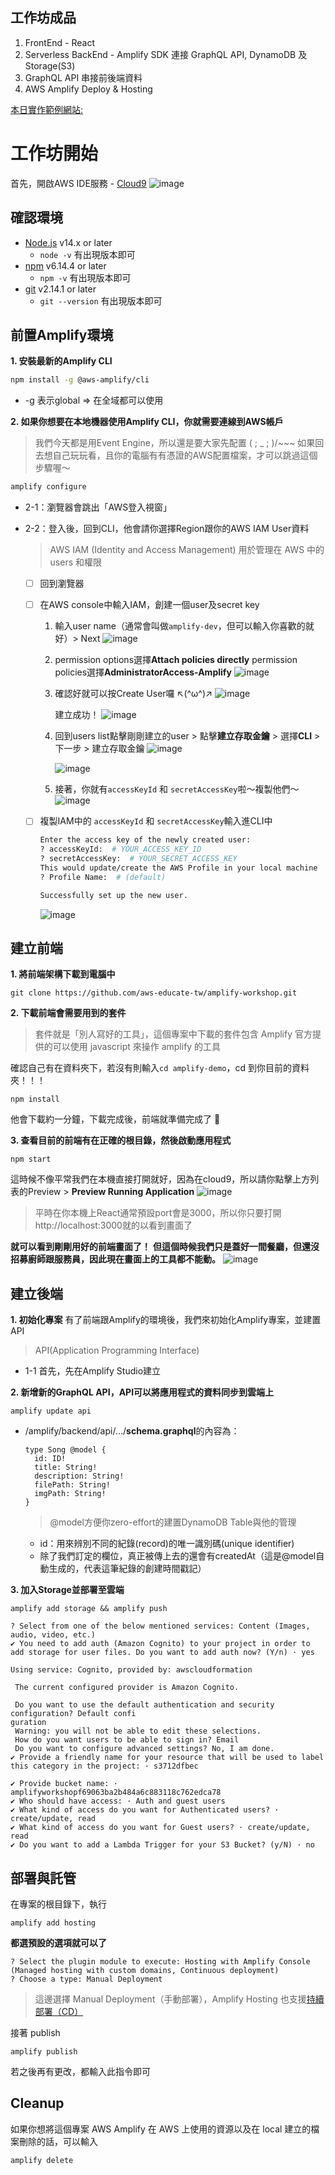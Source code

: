 
## 工作坊成品
1. FrontEnd - React
2. Serverless BackEnd - Amplify SDK 連接 GraphQL API, DynamoDB 及 Storage(S3)
3. GraphQL API 串接前後端資料
4. AWS Amplify Deploy & Hosting

[本日實作範例網站: ](https://staging.d32o98xu01u6og.amplifyapp.com/)


# 工作坊開始
首先，開啟AWS IDE服務 - [Cloud9](https://aws.amazon.com/tw/cloud9/)
![image](https://github.com/aws-educate-tw/amplify-workshop/assets/73383643/75425984-ed21-4c05-b37e-5093e249d5b0)


## 確認環境
- [Node.js](https://nodejs.org/) v14.x or later
    - `node -v` 有出現版本即可
- [npm](https://www.npmjs.com/) v6.14.4 or later
  - `npm -v` 有出現版本即可
- [git](https://git-scm.com/) v2.14.1 or later
  - `git --version` 有出現版本即可


## 前置Amplify環境
**1. 安裝最新的Amplify CLI**
```bash
npm install -g @aws-amplify/cli
```
<!-- - 若失敗，可以加上Sudo 等於Windows中的系統管理員身份 -->
- -g 表示global => 在全域都可以使用

**2. 如果你想要在本地機器使用Amplify CLI，你就需要連線到AWS帳戶**
> 我們今天都是用Event Engine，所以還是要大家先配置 ( ; _ ; )/~~~
> 如果回去想自己玩玩看，且你的電腦有有憑證的AWS配置檔案，才可以跳過這個步驟喔～
```bash
amplify configure
```
- 2-1：瀏覽器會跳出「AWS登入視窗」
- 2-2：登入後，回到CLI，他會請你選擇Region跟你的AWS IAM User資料
    > AWS IAM (Identity and Access Management) 用於管理在 AWS 中的 users 和權限

    - [ ] 回到瀏覽器
    - [ ] 在AWS console中輸入IAM，創建一個user及secret key
    
        1. 輸入user name（通常會叫做`amplify-dev`，但可以輸入你喜歡的就好）> Next
           ![image](https://github.com/aws-educate-tw/amplify-workshop/assets/73383643/08a2e6f9-a0a2-4066-a573-9a781e7ed978)


        2. permission options選擇**Attach policies directly**
            permission policies選擇**AdministratorAccess-Amplify**
            ![image](https://github.com/aws-educate-tw/amplify-workshop/assets/73383643/5b4c00d9-da03-4e17-be52-f4f7cd8b96e5)

        3. 確認好就可以按Create User囉 ↖(^ω^)↗
            ![image](https://github.com/aws-educate-tw/amplify-workshop/assets/73383643/57019f2a-57d5-4d0d-8f75-ac042da7ffdd)

            建立成功！
            ![image](https://github.com/aws-educate-tw/amplify-workshop/assets/73383643/d090431a-1e8f-44c4-aa46-a3434c8f993d)


        4. 回到users list點擊剛剛建立的user >  點擊**建立存取金鑰** > 選擇**CLI** > 下一步 > 建立存取金鑰
           ![image](https://github.com/aws-educate-tw/amplify-workshop/assets/73383643/96294613-5598-4ba6-b98c-fb1d2738ec6a)

            
           ![image](https://github.com/aws-educate-tw/amplify-workshop/assets/73383643/2481df5f-9a79-49bf-9e69-3922771fb5bb)


        6. 接著，你就有`accessKeyId` 和 `secretAccessKey`啦～複製他們～
        ![image](https://github.com/aws-educate-tw/amplify-workshop/assets/73383643/f9095b7b-8d72-4ba0-ae17-da76343873db)



    - [ ] 複製IAM中的 `accessKeyId` 和 `secretAccessKey`輸入進CLI中
        ```bash
        Enter the access key of the newly created user:
        ? accessKeyId:  # YOUR_ACCESS_KEY_ID
        ? secretAccessKey:  # YOUR_SECRET_ACCESS_KEY
        This would update/create the AWS Profile in your local machine
        ? Profile Name:  # (default)

        Successfully set up the new user.
        ```
        ![image](https://github.com/aws-educate-tw/amplify-workshop/assets/73383643/671cadc4-46a7-4cea-bcff-1063447c39a7)



## 建立前端

**1. 將前端架構下載到電腦中**
```shell=
git clone https://github.com/aws-educate-tw/amplify-workshop.git
```
**2. 下載前端會需要用到的套件**
> 套件就是「別人寫好的工具」，這個專案中下載的套件包含 Amplify 官方提供的可以使用 javascript 來操作 amplify 的工具

確認自己有在資料夾下，若沒有則輸入`cd amplify-demo`，cd 到你目前的資料夾！！！
```shell=
npm install
```

他會下載約一分鐘，下載完成後，前端就準備完成了 🎉


**3. 查看目前的前端有在正確的根目錄，然後啟動應用程式**
```shell=
npm start
```
這時候不像平常我們在本機直接打開就好，因為在cloud9，所以請你點擊上方列表的Preview > **Preview Running Application**
![image](https://github.com/aws-educate-tw/amplify-workshop/assets/73383643/df0fc759-c536-4d6a-a5aa-871c8ee04fd3)



> 平時在你本機上React通常預設port會是3000，所以你只要打開 http://localhost:3000就的以看到畫面了

**就可以看到剛剛用好的前端畫面了！**
**但這個時候我們只是蓋好一間餐廳，但還沒招募廚師跟服務員，因此現在畫面上的工具都不能動。**
![image](https://github.com/aws-educate-tw/amplify-workshop/assets/73383643/4dfc64b8-0bf0-4f70-8e41-fbe5254b4147)



## 建立後端

**1. 初始化專案**
有了前端跟Amplify的環境後，我們來初始化Amplify專案，並建置API
> API(Application Programming Interface)

- 1-1 首先，先在Amplify Studio建立
 
**2. 新增新的GraphQL API，API可以將應用程式的資料同步到雲端上**
   ```
   amplify update api
   ```
    
- /amplify/backend/api/.../**schema.graphql**的內容為：

    ```
    type Song @model {
      id: ID!
      title: String!
      description: String!
      filePath: String!
      imgPath: String!
    }
    ```
    > @model方便你zero-effort的建置DynamoDB Table與他的管理
    - id：用來辨別不同的紀錄(record)的唯一識別碼(unique identifier)
    - 除了我們訂定的欄位，真正被傳上去的還會有createdAt（這是@model自動生成的，代表這筆紀錄的創建時間戳記）


**3. 加入Storage並部署至雲端**
```
amplify add storage && amplify push
```
```
? Select from one of the below mentioned services: Content (Images, audio, video, etc.)
✔ You need to add auth (Amazon Cognito) to your project in order to add storage for user files. Do you want to add auth now? (Y/n) · yes

Using service: Cognito, provided by: awscloudformation
 
 The current configured provider is Amazon Cognito. 
 
 Do you want to use the default authentication and security configuration? Default confi
guration
 Warning: you will not be able to edit these selections. 
 How do you want users to be able to sign in? Email
 Do you want to configure advanced settings? No, I am done.
✔ Provide a friendly name for your resource that will be used to label this category in the project: · s3712dfbec

✔ Provide bucket name: · amplifyworkshopf69063ba2b484a6c883118c762edca78
✔ Who should have access: · Auth and guest users
✔ What kind of access do you want for Authenticated users? · create/update, read
✔ What kind of access do you want for Guest users? · create/update, read
✔ Do you want to add a Lambda Trigger for your S3 Bucket? (y/N) · no
```
   
## 部署與託管
在專案的根目錄下，執行
```
amplify add hosting
```
**都選預設的選項就可以了**
```
? Select the plugin module to execute: Hosting with Amplify Console (Managed hosting with custom domains, Continuous deployment)
? Choose a type: Manual Deployment
```
> 這邊選擇 Manual Deployment（手動部署），Amplify Hosting 也支援[持續部署（CD）](https://docs.aws.amazon.com/amplify/latest/userguide/multi-environments.html#standard)

接著 publish
```
amplify publish
```
若之後再有更改，都輸入此指令即可

## Cleanup
如果你想將這個專案 AWS Amplify 在 AWS 上使用的資源以及在 local 建立的檔案刪除的話，可以輸入
```shell
amplify delete
```
